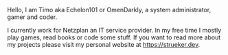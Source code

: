Hello, I am Timo aka Echelon101 or OmenDarkly, a system administrator, gamer and coder.

I currently work for Netzplan an IT service provider. 
In my free time I mostly play games, read books or code some stuff. If you want to read more about my projects please visit my personal website at https://strueker.dev.


